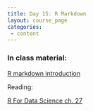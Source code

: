 ```yaml
---
title: Day 15: R Markdown
layout: course_page
categories:
 - content
---
```


### In class material: 
[R markdown introduction](/BigDataAnalysis18/2018-03-20-day15Rmarkdown.html)

Reading:

[R For Data Science ch. 27](http://r4ds.had.co.nz/r-markdown.html)
